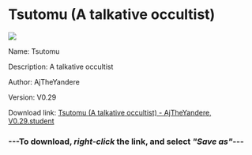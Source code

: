 # Tsutomu (A talkative occultist)

<img src = "https://raw.githubusercontent.com/Arbiter1223/Daigaku-Gurashi-Custom-Students/master/Students/Files/Tsutomu%20(A%20talkative%20occultist).png">

Name: Tsutomu

Description: A talkative occultist

Author: AjTheYandere

Version: V0.29

Download link: <a href="https://raw.githubusercontent.com/Arbiter1223/Daigaku-Gurashi-Custom-Students/master/Students/Files/Tsutomu%20(A%20talkative%20occultist)%20-%20AjTheYandere%2C%20V0.29.student">Tsutomu (A talkative occultist) - AjTheYandere, V0.29.student</a>

### ---**To download, _right-click_ the link, and select _"Save as"_**---

